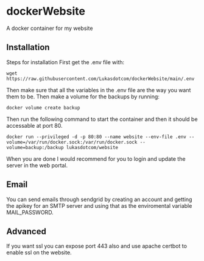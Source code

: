 # dockerWebsite
A docker container for my website

## Installation
Steps for installation
First get the .env file with:

``
wget https://raw.githubusercontent.com/Lukasdotcom/dockerWebsite/main/.env
``

Then make sure that all the variables in the .env file are the way you want them to be.
Then make a volume for the backups by running:

``
docker volume create backup
``

Then run the following command to start the container and then it should be accessable at port 80.

``
docker run --privileged -d -p 80:80 --name website --env-file .env --volume=/var/run/docker.sock:/var/run/docker.sock --volume=backup:/backup lukasdotcom/website
``

When you are done I would recommend for you to login and update the server in the web portal.
## Email
You can send emails through sendgrid by creating an account and getting the apikey for an SMTP server and using that as the enviromental variable MAIL_PASSWORD.
## Advanced
If you want ssl you can expose port 443 also and use apache certbot to enable ssl on the website.
